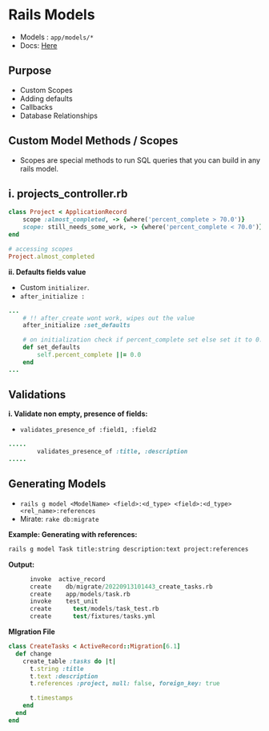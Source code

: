 # Rails Models
- Models : `app/models/*`
- Docs: [Here](https://guides.rubyonrails.org/active_record_basics.html)

## Purpose
- Custom Scopes
- Adding defaults
- Callbacks
- Database Relationships


## Custom Model Methods / Scopes
- Scopes are special methods to run SQL queries that you can build in any rails model.


**i. projects_controller.rb**
- 
```rb
class Project < ApplicationRecord
    scope :almost_completed, -> {where('percent_complete > 70.0')}
    scope: still_needs_some_work, -> {where('percent_complete < 70.0')}
end

# accessing scopes
Project.almost_completed
```

**ii. Defaults fields value**
- Custom `initializer`.
- `after_initialize :`

```rb
...
    # !! after_create wont work, wipes out the value
    after_initialize :set_defaults

    # on initialization check if percent_complete set else set it to 0.0
    def set_defaults
        self.percent_complete ||= 0.0
    end
...
```

## Validations

**i. Validate non empty, presence of fields:**
- `validates_presence_of :field1, :field2`

```rb
.....
        validates_presence_of :title, :description
.....
```

## Generating Models
- `rails g model <ModelName> <field>:<d_type> <field>:<d_type> <rel_name>:references`
- Mirate: `rake db:migrate`

**Example: Generating with references:**
```sh
rails g model Task title:string description:text project:references
```

**Output:**

```s
      invoke  active_record
      create    db/migrate/20220913101443_create_tasks.rb
      create    app/models/task.rb
      invoke    test_unit
      create      test/models/task_test.rb
      create      test/fixtures/tasks.yml
```

**MIgration File**

```rb
class CreateTasks < ActiveRecord::Migration[6.1]
  def change
    create_table :tasks do |t|
      t.string :title
      t.text :description
      t.references :project, null: false, foreign_key: true

      t.timestamps
    end
  end
end
```

